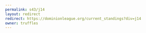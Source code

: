 ```yaml
---
permalink: s43/j14
layout: redirect
redirect: https://dominionleague.org/current_standings?div=j14
owner: truffles
---
```

